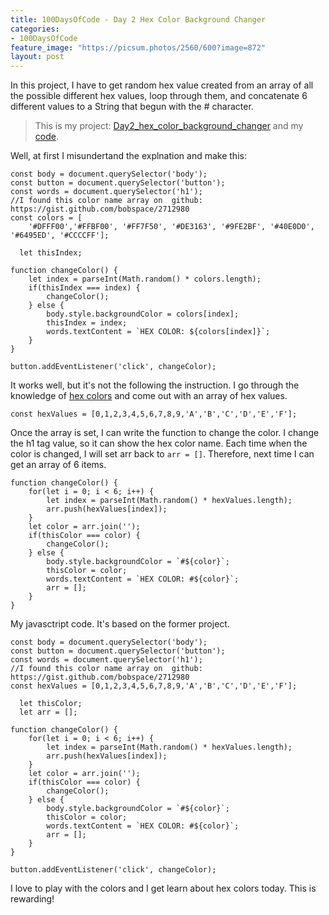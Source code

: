 ```yaml
---
title: 100DaysOfCode - Day 2 Hex Color Background Changer
categories:
- 100DaysOfCode
feature_image: "https://picsum.photos/2560/600?image=872"
layout: post
---
```


In this project, I have to get random hex value created from an array of all the possible different hex values, loop through them, and concatenate 6 different values to a String that begun with the # character.

> This is my project: [Day2_hex_color_background_changer](https://portfolio.tsainei.com/100DaysOfCode/Day2_hex_color_background_changer/) and my [code](https://github.com/tsainei/portfolio/tree/main/100DaysOfCode/Day2_hex_color_background_changer).


Well, at first I misundertand the explnation and make this:

```
const body = document.querySelector('body');
const button = document.querySelector('button');
const words = document.querySelector('h1');
//I found this color name array on  github: https://gist.github.com/bobspace/2712980
const colors = [
    '#DFFF00','#FFBF00', '#FF7F50', '#DE3163', '#9FE2BF', '#40E0D0', '#6495ED', '#CCCCFF'];

  let thisIndex;

function changeColor() {
    let index = parseInt(Math.random() * colors.length);
    if(thisIndex === index) {
        changeColor();
    } else {
        body.style.backgroundColor = colors[index];
        thisIndex = index;
        words.textContent = `HEX COLOR: ${colors[index]}`;
    } 
}

button.addEventListener('click', changeColor);
```

It works well, but it's not the following the instruction. I go through the knowledge of [hex colors](https://www.codeconquest.com/hex-color-codes/) and come out with an array of hex values.

```
const hexValues = [0,1,2,3,4,5,6,7,8,9,'A','B','C','D','E','F'];
```

Once the array is set, I can write the function to change the color. I change the h1 tag value, so it can show the hex color name. Each time when the color is changed, I will set arr back to `arr = []`. Therefore, next time I can get an array of 6 items.

```
function changeColor() {
    for(let i = 0; i < 6; i++) {
        let index = parseInt(Math.random() * hexValues.length);
        arr.push(hexValues[index]);
    }
    let color = arr.join('');
    if(thisColor === color) {
        changeColor();
    } else {
        body.style.backgroundColor = `#${color}`;
        thisColor = color;
        words.textContent = `HEX COLOR: #${color}`;
        arr = [];
    } 
}
```

My javasctript code. It's based on the former project.

```
const body = document.querySelector('body');
const button = document.querySelector('button');
const words = document.querySelector('h1');
//I found this color name array on  github: https://gist.github.com/bobspace/2712980
const hexValues = [0,1,2,3,4,5,6,7,8,9,'A','B','C','D','E','F'];

  let thisColor;
  let arr = [];

function changeColor() {
    for(let i = 0; i < 6; i++) {
        let index = parseInt(Math.random() * hexValues.length);
        arr.push(hexValues[index]);
    }
    let color = arr.join('');
    if(thisColor === color) {
        changeColor();
    } else {
        body.style.backgroundColor = `#${color}`;
        thisColor = color;
        words.textContent = `HEX COLOR: #${color}`;
        arr = [];
    } 
}

button.addEventListener('click', changeColor);
```

I love to play with the colors and I get learn about hex colors today. This is rewarding!
